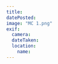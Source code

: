 ```yaml
---
title: 
datePosted: 
image: "MC 1.png"
exif:
  camera: 
  dateTaken: 
  location:
    name: 
---
```

